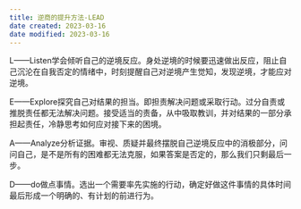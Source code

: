 ```yaml
---
title: 逆商的提升方法-LEAD
date created: 2023-03-16
date modified: 2023-03-16
---
```


L——Listen学会倾听自己的逆境反应。身处逆境的时候要迅速做出反应，阻止自己沉沦在自我否定的情绪中，时刻提醒自己对逆境产生觉知，发现逆境，才能应对逆境。

E——Explore探究自己对结果的担当。即担责解决问题或采取行动。过分自责或推脱责任都无法解决问题。接受适当的责备，从中吸取教训，并对结果的一部分承担起责任，冷静思考如何应对接下来的困境。

A——Analyze分析证据。审视、质疑并最终摆脱自己逆境反应中的消极部分，问问自己，是不是所有的困难都无法克服，如果答案是否定的，那么我们只剩最后一步。

D——do做点事情。选出一个需要率先实施的行动，确定好做这件事情的具体时间最后形成一个明确的、有计划的前进行为。
